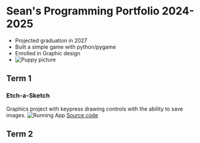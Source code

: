 # Sean's Programming Portfolio 2024-2025
* Projected graduation in 2027
* Built a simple game with python/pygame
* Enrolled in Graphic design
* ![Puppy picture](https://media.4-paws.org/f/3/9/1/f39115c5c798651f95141c37b692f76b669af761/VIER%20PFOTEN_2019-03-15_001-2886x1999-1920x1330.webp)
## Term 1
### Etch-a-Sketch
Graphics project with keypress drawing controls with the ability to save images.
![Running App]()
[Source code]()

## Term 2
